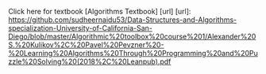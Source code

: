 Click here for textbook [Algorithms Textbook] [url]
[url]: https://github.com/sudheernaidu53/Data-Structures-and-Algorithms-specialization-University-of-California-San-Diego/blob/master/Algorithmic%20toolbox%20course%201/Alexander%20S.%20Kulikov%2C%20Pavel%20Pevzner%20-%20Learning%20Algorithms%20Through%20Programming%20and%20Puzzle%20Solving%20(2018%2C%20Leanpub).pdf
